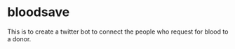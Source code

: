 # bloodsave   

This is to create a twitter bot to connect the people who request for blood to a donor.
